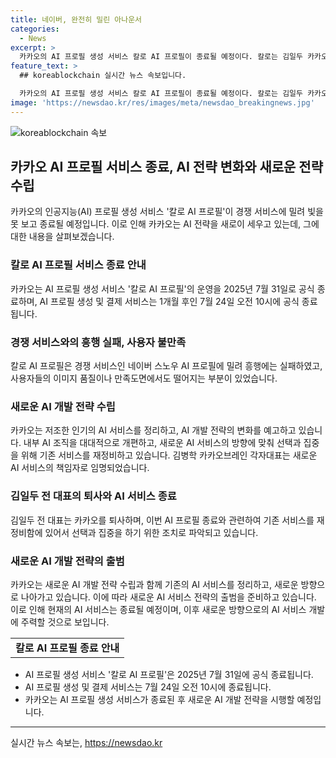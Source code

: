 ```yaml
---
title: 네이버, 완전히 밀린 아나운서
categories:
  - News
excerpt: >
  카카오의 AI 프로필 생성 서비스 칼로 AI 프로필이 종료될 예정이다. 칼로는 김일두 카카오브레인 전 대표가 개발한 서비스로, 사용자의 사진을 입력받아 다양한 콘셉트에 맞춰 새로운 이미지를 생성한다. 그러나 네이버 스노우의 AI 프로필에 밀리고 품질 문제로 썩지 않았다. 카카오는 최근 AI 개발 전략의 변화를 예고하고, 카카오브레인을 개편하고 새로운 AI 개발에 집중하고 있다. 이에 따라 칼로 AI 프로필 서비스는 종료되며, 관련된 AI 서비스들도 정리 수순에 들어간다.
feature_text: >
  ## koreablockchain 실시간 뉴스 속보입니다.

  카카오의 AI 프로필 생성 서비스 칼로 AI 프로필이 종료될 예정이다. 칼로는 김일두 카카오브레인 전 대표가 개발한 서비스로, 사용자의 사진을 입력받아 다양한 콘셉트에 맞춰 새로운 이미지를 생성한다. 그러나 네이버 스노우의 AI 프로필에 밀리고 품질 문제로 썩지 않았다. 카카오는 최근 AI 개발 전략의 변화를 예고하고, 카카오브레인을 개편하고 새로운 AI 개발에 집중하고 있다. 이에 따라 칼로 AI 프로필 서비스는 종료되며, 관련된 AI 서비스들도 정리 수순에 들어간다.
image: 'https://newsdao.kr/res/images/meta/newsdao_breakingnews.jpg'
---
```


<p><img src="https://newsdao.kr/res/images/meta/newsdao_breakingnews.jpg" alt="koreablockchain 속보" /></p>

<h2 data-ke-size="size26">카카오 AI 프로필 서비스 종료, AI 전략 변화와 새로운 전략 수립</h2>

<p data-ke-size="size16">카카오의 인공지능(AI) 프로필 생성 서비스 '칼로 AI 프로필'이 경쟁 서비스에 밀려 빛을 못 보고 종료될 예정입니다. 이로 인해 카카오는 AI 전략을 새로이 세우고 있는데, 그에 대한 내용을 살펴보겠습니다.</p>

<h3>칼로 AI 프로필 서비스 종료 안내</h3>

<p data-ke-size="size16">카카오는 AI 프로필 생성 서비스 '칼로 AI 프로필'의 운영을 2025년 7월 31일로 공식 종료하며, AI 프로필 생성 및 결제 서비스는 1개월 후인 7월 24일 오전 10시에 공식 종료됩니다.</p>

<h3>경쟁 서비스와의 흥행 실패, 사용자 불만족</h3>

<p data-ke-size="size16">칼로 AI 프로필은 경쟁 서비스인 네이버 스노우 AI 프로필에 밀려 흥행에는 실패하였고, 사용자들의 이미지 품질이나 만족도면에서도 떨어지는 부분이 있었습니다.</p>

<h3>새로운 AI 개발 전략 수립</h3>

<p data-ke-size="size16">카카오는 저조한 인기의 AI 서비스를 정리하고, AI 개발 전략의 변화를 예고하고 있습니다. 내부 AI 조직을 대대적으로 개편하고, 새로운 AI 서비스의 방향에 맞춰 선택과 집중을 위해 기존 서비스를 재정비하고 있습니다. 김병학 카카오브레인 각자대표는 새로운 AI 서비스의 책임자로 임명되었습니다.</p>

<h3>김일두 전 대표의 퇴사와 AI 서비스 종료</h3>

<p data-ke-size="size16">김일두 전 대표는 카카오를 퇴사하며, 이번 AI 프로필 종료와 관련하여 기존 서비스를 재정비함에 있어서 선택과 집중을 하기 위한 조치로 파악되고 있습니다.</p>

<h3>새로운 AI 개발 전략의 출범</h3>

<p data-ke-size="size16">카카오는 새로운 AI 개발 전략 수립과 함께 기존의 AI 서비스를 정리하고, 새로운 방향으로 나아가고 있습니다. 이에 따라 새로운 AI 서비스 전략의 출범을 준비하고 있습니다. 이로 인해 현재의 AI 서비스는 종료될 예정이며, 이후 새로운 방향으로의 AI 서비스 개발에 주력할 것으로 보입니다.</p>

<table>
    <tr>
        <td style="text-align: center; height: 17px;"><b>칼로 AI 프로필 종료 안내</b></td>
    </tr>
</table>

<ul>
    <li>AI 프로필 생성 서비스 '칼로 AI 프로필'은 2025년 7월 31일에 공식 종료됩니다.</li>
    <li>AI 프로필 생성 및 결제 서비스는 7월 24일 오전 10시에 종료됩니다.</li>
    <li>카카오는 AI 프로필 생성 서비스가 종료된 후 새로운 AI 개발 전략을 시행할 예정입니다.</li>
</ul>

<p><hr></p>
실시간 뉴스 속보는, <a href="https://newsdao.kr" rel="dofollow">https://newsdao.kr</a>


